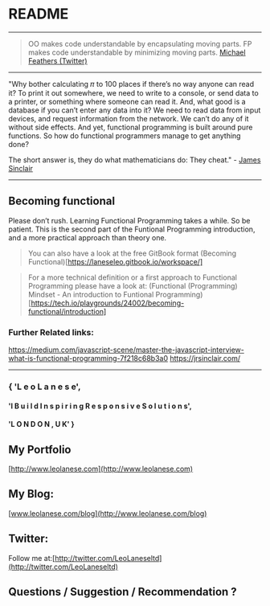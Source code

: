 # README

---
>OO makes code understandable by encapsulating moving parts. FP makes code understandable by minimizing moving parts.
[Michael Feathers (Twitter)](https://twitter.com/mfeathers/status/29581296216?lang=en)
---

"Why bother calculating 𝜋 to 100 places if there’s no way anyone can read it? To print it out somewhere, we need to write to a console, or send data to a printer, or something where someone can read it. And, what good is a database if you can’t enter any data into it? We need to read data from input devices, and request information from the network. We can’t do any of it without side effects. And yet, functional programming is built around pure functions. So how do functional programmers manage to get anything done?

The short answer is, they do what mathematicians do: They cheat." - [James Sinclair](https://jrsinclair.com/)

---

## Becoming functional

Please don’t rush. Learning Functional Programming takes a while. So be patient. This is the second part of the Funtional Programming introduction, and a more practical approach than theory one.

> You can also have a look at the free GitBook format (Becoming Functional)[https://laneseleo.gitbook.io/workspace/]

> For a more technical definition or a first approach to Functional Programming please have a look at: (Functional (Programming) Mindset - An introduction to Funtional Programming)[https://tech.io/playgrounds/24002/becoming-functional/introduction]


### Further Related links:
https://medium.com/javascript-scene/master-the-javascript-interview-what-is-functional-programming-7f218c68b3a0
https://jrsinclair.com/

---

### { 'L e o   L a n e s e',

#### 'I  B u i l d   I n s p i r i n g   R e s p o n s i v e   S o l u t i o n s',

#### 'L O N D O N ,  U K' }

## My Portfolio

[http://www.leolanese.com](http://www.leolanese.com)  


## My Blog:

[www.leolanese.com/blog](http://www.leolanese.com/blog)  


## Twitter:

Follow me at:[http://twitter.com/LeoLaneseltd](http://twitter.com/LeoLaneseltd)  


## Questions / Suggestion / Recommendation ?

